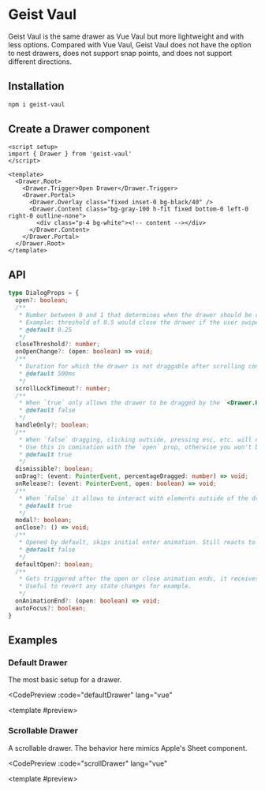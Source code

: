 <script setup>
import CodePreview from './.vitepress/components/CodePreview.vue'
import GeistDefaultDrawer from './.vitepress/components/Drawer/GeistDefaultDrawer.vue'
import GeistScrollDrawer from './.vitepress/components/Drawer/GeistScrollDrawer.vue'

const defaultDrawer = `
<script setup lang=\"ts\">
import { Drawer } from 'geist-vaul'
<\/script>

<template>
  <Drawer.Root>
    <Drawer.Trigger class="relative flex h-10 flex-shrink-0 items-center justify-center gap-2 overflow-hidden rounded-full bg-white px-4 text-sm font-medium shadow-sm transition-all hover:bg-[#FAFAFA] dark:bg-[#161615] dark:hover:bg-[#1A1A19] dark:text-white">
      Open Drawer
    </Drawer.Trigger>
    <Drawer.Portal>
      <Drawer.Overlay class="fixed inset-0 bg-black/40" />
      <Drawer.Content class="bg-gray-100 flex flex-col rounded-t-[10px] mt-24 h-fit fixed bottom-0 left-0 right-0 outline-none">
        <div class="p-4 bg-white rounded-t-[10px] flex-1">
          <div aria-hidden class="mx-auto w-12 h-1.5 flex-shrink-0 rounded-full bg-gray-300 mb-8" />
          <div class="max-w-md mx-auto">
            <Drawer.Title class="font-medium mb-4 text-gray-900">Drawer for React.</Drawer.Title>
            <p class="text-gray-600 mb-2">
              This component can be used as a Dialog replacement on mobile and tablet devices. You can read about why
              and how it was built
              <a target="_blank" class="underline" href="https://emilkowal.ski/ui/building-a-drawer-component">
                here
              </a>
              .
            </p>
            <p class="text-gray-600 mb-2">
              This one specifically is the most simplest setup you can have, just a simple drawer with a trigger.
            </p>
          </div>
        </div>
      </Drawer.Content>
    </Drawer.Portal>
  </Drawer.Root>
</template>
`;


const scrollDrawer = `
<script setup lang=\"ts\">
import { Drawer } from 'geist-vaul'
<\/script>

<template>
  <Drawer.Root>
    <Drawer.Trigger class="relative flex h-10 flex-shrink-0 items-center justify-center gap-2 overflow-hidden rounded-full bg-white px-4 text-sm font-medium shadow-sm transition-all hover:bg-[#FAFAFA] dark:bg-[#161615] dark:hover:bg-[#1A1A19] dark:text-white">
      Open Drawer
    </Drawer.Trigger>
    <Drawer.Portal>
      <Drawer.Overlay class="fixed inset-0 bg-black/40" />
      <Drawer.Content class="bg-gray-100 flex flex-col rounded-t-[10px] mt-24 h-[80%] lg:h-[320px] fixed bottom-0 left-0 right-0 outline-none">
        <div class="p-4 bg-white rounded-t-[10px] flex-1 overflow-y-auto">
          <div class="max-w-md mx-auto space-y-4">
            <div aria-hidden class="mx-auto w-12 h-1.5 flex-shrink-0 rounded-full bg-gray-300 mb-8" />
            <Drawer.Title class="font-medium mb-4 text-gray-900">Ira Glass on Taste</Drawer.Title>
            <p class="text-gray-600">
              Nobody tells this to people who are beginners, I wish someone told me. All of us who do creative work,
              we get into it because we have good taste.
            </p>
            <p class="text-gray-600">
              But there is this gap. For the first couple years you make stuff, it’s just not that good. It’s trying
              to be good, it has potential, but it’s not. But your taste, the thing that got you into the game, is
              still killer. And your taste is why your work disappoints you. A lot of people never get past this
              phase, they quit.
            </p>
            <p class="text-gray-600">
              Most people I know who do interesting, creative work went through years of this. We know our work
              doesn’t have this special thing that we want it to have. We all go through this. And if you are just
              starting out or you are still in this phase, you gotta know its normal and the most important thing you
              can do is do a lot of work
            </p>
            <p class="text-gray-600">
              Put yourself on a deadline so that every week you will finish one story. It is only by going through a
              volume of work that you will close that gap, and your work will be as good as your ambitions. And I took
              longer to figure out how to do this than anyone I’ve ever met. It’s gonna take awhile. It’s normal to
              take awhile. You’ve just gotta fight your way through.
            </p>
          </div>
        </div>
      </Drawer.Content>
    </Drawer.Portal>
  </Drawer.Root>
</template>
`;
</script>

# Geist Vaul

Geist Vaul is the same drawer as Vue Vaul but more lightweight and with less options.  Compared with Vue Vaul, Geist Vaul does not have the option to nest drawers, does not support snap points, and does not support different directions.

## Installation

```sh
npm i geist-vaul
```

## Create a Drawer component

```vue
<script setup>
import { Drawer } from 'geist-vaul'
</script>

<template>
  <Drawer.Root>
    <Drawer.Trigger>Open Drawer</Drawer.Trigger>
    <Drawer.Portal>
      <Drawer.Overlay class="fixed inset-0 bg-black/40" />
      <Drawer.Content class="bg-gray-100 h-fit fixed bottom-0 left-0 right-0 outline-none">
        <div class="p-4 bg-white"><!-- content --></div>
      </Drawer.Content>
    </Drawer.Portal>
  </Drawer.Root>
</template>
```

## API

```ts
type DialogProps = {
  open?: boolean;
  /**
   * Number between 0 and 1 that determines when the drawer should be closed.
   * Example: threshold of 0.5 would close the drawer if the user swiped for 50% of the height of the drawer or more.
   * @default 0.25
   */
  closeThreshold?: number;
  onOpenChange?: (open: boolean) => void;
  /**
   * Duration for which the drawer is not draggable after scrolling content inside of the drawer.
   * @default 500ms
   */
  scrollLockTimeout?: number;
  /**
   * When `true` only allows the drawer to be dragged by the `<Drawer.Handle />` component.
   * @default false
   */
  handleOnly?: boolean;
  /**
   * When `false` dragging, clicking outside, pressing esc, etc. will not close the drawer.
   * Use this in comination with the `open` prop, otherwise you won't be able to open/close the drawer.
   * @default true
   */
  dismissible?: boolean;
  onDrag?: (event: PointerEvent, percentageDragged: number) => void;
  onRelease?: (event: PointerEvent, open: boolean) => void;
  /**
   * When `false` it allows to interact with elements outside of the drawer without closing it.
   * @default true
   */
  modal?: boolean;
  onClose?: () => void;
  /**
   * Opened by default, skips initial enter animation. Still reacts to `open` state changes
   * @default false
   */
  defaultOpen?: boolean;
  /**
   * Gets triggered after the open or close animation ends, it receives an `open` argument with the `open` state of the drawer by the time the function was triggered.
   * Useful to revert any state changes for example.
   */
  onAnimationEnd?: (open: boolean) => void;
  autoFocus?: boolean;
}
```

## Examples

### Default Drawer

The most basic setup for a drawer.

<CodePreview
  :code="defaultDrawer"
  lang="vue"
>
  <template #preview>
    <GeistDefaultDrawer/>
  </template>
</CodePreview>

### Scrollable Drawer

A scrollable drawer. The behavior here mimics Apple's Sheet component.

<CodePreview
  :code="scrollDrawer"
  lang="vue"
>
  <template #preview>
    <GeistScrollDrawer/>
  </template>
</CodePreview>